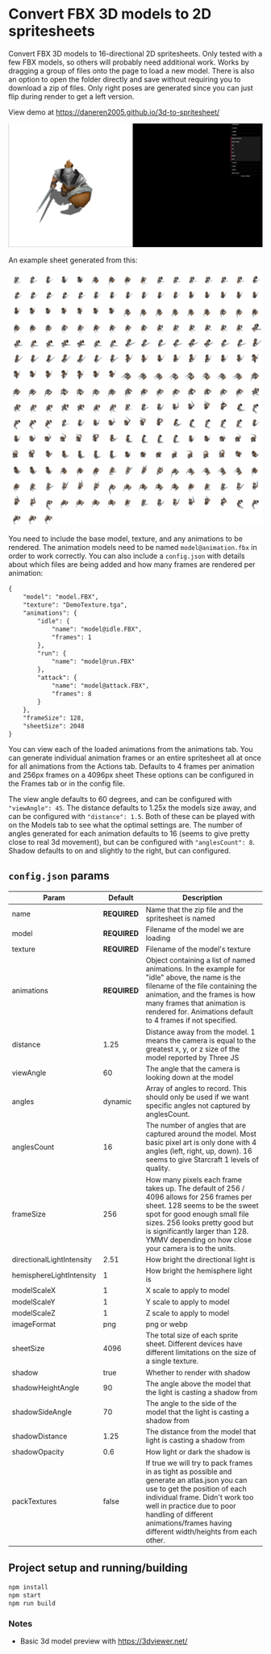 # Convert FBX 3D models to 2D spritesheets
Convert FBX 3D models to 16-directional 2D spritesheets.  Only tested with a few FBX models, so others will probably need additional work.  Works by dragging a group of files onto the page to load a new model.  There is also an option to open the folder directly and save without requiring you to download a zip of files.  Only right poses are generated since you can just flip during render to get a left version.

View demo at https://daneren2005.github.io/3d-to-spritesheet/

![Screenshot](https://github.com/daneren2005/3d-to-spritesheet/blob/dev/readme/demo-preview.png?raw=true)

An example sheet generated from this:

![Spritesheet](https://github.com/daneren2005/3d-to-spritesheet/blob/dev/readme/demo-spritesheet.png?raw=true)

You need to include the base model, texture, and any animations to be rendered.  The animation models need to be named `model@animation.fbx` in order to work correctly.  You can also include a `config.json` with details about which files are being added and how many frames are rendered per animation:

```
{
	"model": "model.FBX",
	"texture": "DemoTexture.tga",
	"animations": {
		"idle": {
			"name": "model@idle.FBX",
			"frames": 1
		},
		"run": {
			"name": "model@run.FBX"
		},
		"attack": {
			"name": "model@attack.FBX",
			"frames": 8
		}
	},
	"frameSize": 128,
	"sheetSize": 2048
}
```

You can view each of the loaded animations from the animations tab.  You can generate individual animation frames or an entire spritesheet all at once for all animations from the Actions tab.  Defaults to 4 frames per animation and 256px frames on a 4096px sheet These options can be configured in the Frames tab or in the config file.

The view angle defaults to 60 degrees, and can be configured with `"viewAngle": 45`.  The distance defaults to 1.25x the models size away, and can be configured with `"distance": 1.5`.  Both of these can be played with on the Models tab to see what the optimal settings are.  The number of angles generated for each animation defaults to 16 (seems to give pretty close to real 3d movement), but can be configured with `"anglesCount": 8`.  Shadow defaults to on and slightly to the right, but can configured.

## `config.json` params
| Param  | Default | Description |
| ------------- | ------------- | ------------- |
| name 				| <b>REQUIRED</b>	| Name that the zip file and the spritesheet is named |
| model 			| <b>REQUIRED</b>	| Filename of the model we are loading |
| texture 			| <b>REQUIRED</b>	| Filename of the model's texture |
| animations 		| <b>REQUIRED</b>	| Object containing a list of named animations.  In the example for "idle" above, the name is the filename of the file containing the animation, and the frames is how many frames that animation is rendered for.  Animations default to 4 frames if not specified. |
| distance 			| 1.25 				| Distance away from the model.  1 means the camera is equal to the greatest x, y, or z size of the model reported by Three JS |
| viewAngle 		| 60 				| The angle that the camera is looking down at the model |
| angles 			| dynamic			| Array of angles to record.  This should only be used if we want specific angles not captured by anglesCount. |
| anglesCount 		| 16 				| The number of angles that are captured around the model.  Most basic pixel art is only done with 4 angles (left, right, up, down).  16 seems to give Starcraft 1 levels of quality. |
| frameSize 		| 256 				| How many pixels each frame takes up. The default of 256 / 4096 allows for 256 frames per sheet.  128 seems to be the sweet spot for good enough small file sizes.  256 looks pretty good but is significantly larger than 128.  YMMV depending on how close your camera is to the units. |
| directionalLightIntensity | 2.51		| How bright the directional light is |
| hemisphereLightIntensity | 1			| How bright the hemisphere light is |
| modelScaleX		| 1 				| X scale to apply to model |
| modelScaleY		| 1 				| Y scale to apply to model |
| modelScaleZ		| 1 				| Z scale to apply to model |
| imageFormat		| png				| png or webp
| sheetSize 		| 4096 				| The total size of each sprite sheet. Different devices have different limitations on the size of a single texture. |
| shadow 			| true 				| Whether to render with shadow |
| shadowHeightAngle | 90 				| The angle above the model that the light is casting a shadow from |
| shadowSideAngle 	| 70 				| The angle to the side of the model that the light is casting a shadow from |
| shadowDistance 	| 1.25 				| The distance from the model that light is casting a shadow from |
| shadowOpacity 	| 0.6 				| How light or dark the shadow is |
| packTextures 		| false				| If true we will try to pack frames in as tight as possible and generate an atlas.json you can use to get the position of each individual frame.  Didn't work too well in practice due to poor handling of different animations/frames having different width/heights from each other. |

## Project setup and running/building
```
npm install
npm start
npm run build
```



### Notes
* Basic 3d model preview with https://3dviewer.net/